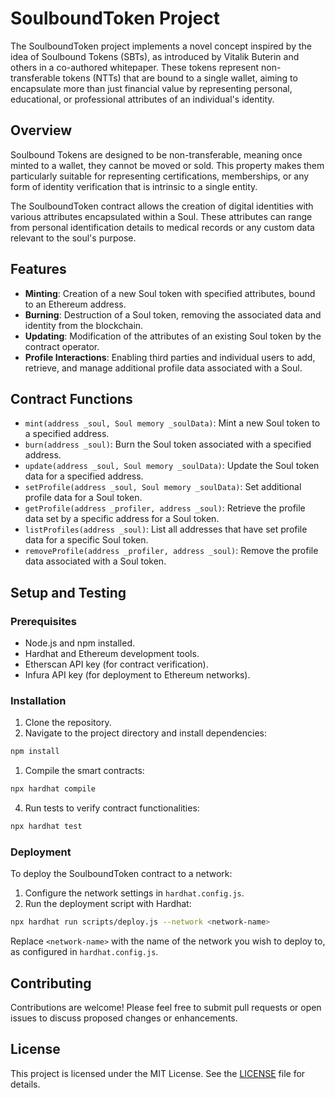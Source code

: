 # SoulboundToken Project

The SoulboundToken project implements a novel concept inspired by the idea of Soulbound Tokens (SBTs), as introduced by Vitalik Buterin and others in a co-authored whitepaper. These tokens represent non-transferable tokens (NTTs) that are bound to a single wallet, aiming to encapsulate more than just financial value by representing personal, educational, or professional attributes of an individual's identity.

## Overview

Soulbound Tokens are designed to be non-transferable, meaning once minted to a wallet, they cannot be moved or sold. This property makes them particularly suitable for representing certifications, memberships, or any form of identity verification that is intrinsic to a single entity.

The SoulboundToken contract allows the creation of digital identities with various attributes encapsulated within a Soul. These attributes can range from personal identification details to medical records or any custom data relevant to the soul's purpose.

## Features

- **Minting**: Creation of a new Soul token with specified attributes, bound to an Ethereum address.
- **Burning**: Destruction of a Soul token, removing the associated data and identity from the blockchain.
- **Updating**: Modification of the attributes of an existing Soul token by the contract operator.
- **Profile Interactions**: Enabling third parties and individual users to add, retrieve, and manage additional profile data associated with a Soul.

## Contract Functions

- `mint(address _soul, Soul memory _soulData)`: Mint a new Soul token to a specified address.
- `burn(address _soul)`: Burn the Soul token associated with a specified address.
- `update(address _soul, Soul memory _soulData)`: Update the Soul token data for a specified address.
- `setProfile(address _soul, Soul memory _soulData)`: Set additional profile data for a Soul token.
- `getProfile(address _profiler, address _soul)`: Retrieve the profile data set by a specific address for a Soul token.
- `listProfiles(address _soul)`: List all addresses that have set profile data for a specific Soul token.
- `removeProfile(address _profiler, address _soul)`: Remove the profile data associated with a Soul token.

## Setup and Testing

### Prerequisites

- Node.js and npm installed.
- Hardhat and Ethereum development tools.
- Etherscan API key (for contract verification).
- Infura API key (for deployment to Ethereum networks).

### Installation

1. Clone the repository.
2. Navigate to the project directory and install dependencies:

```bash
npm install
```
   

1. Compile the smart contracts:

```bash
npx hardhat compile
```

4. Run tests to verify contract functionalities:

```bash
npx hardhat test
```

### Deployment

To deploy the SoulboundToken contract to a network:

1. Configure the network settings in `hardhat.config.js`.
2. Run the deployment script with Hardhat:

```bash
npx hardhat run scripts/deploy.js --network <network-name>
```

Replace `<network-name>` with the name of the network you wish to deploy to, as configured in `hardhat.config.js`.

## Contributing

Contributions are welcome! Please feel free to submit pull requests or open issues to discuss proposed changes or enhancements.

## License

This project is licensed under the MIT License. See the [LICENSE](LICENSE) file for details.

